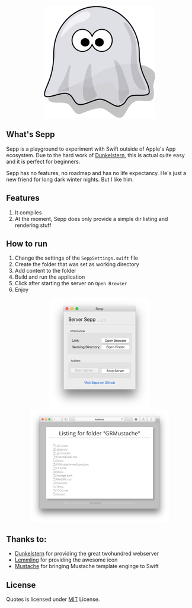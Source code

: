 <div style="text-align:center">
	<a href="https://raw.githubusercontent.com/tscholze/swift-sepp-the-server/master/docs/logo.png">
		<img src="https://raw.githubusercontent.com/tscholze/swift-sepp-the-server/master/docs/logo.png" height="300px" />
	</a>
</div>

## What's Sepp
Sepp is a playground to experiment with Swift outside of Apple's App ecosystem. Due to the hard work of [Dunkelstern](https://github.com/dunkelstern), this is actual quite easy and it is perfect for beginners. 

Sepp has no features, no roadmap and has no life expectancy. He's just a new friend for long dark winter nights. But I like him.

## Features
1. It compiles
1. At the moment, Sepp does only provide a simple dir listing and rendering stuff

## How to run
1. Change the settings of the `SeppSettings.swift` file
1. Create the folder that was set as working directory
1. Add content to the folder
1. Build and run the application
1. Click after starting the server on `Open Browser`
1. Enjoy

<div style="text-align:center">
        <a href="https://raw.githubusercontent.com/tscholze/swift-sepp-the-server/master/docs/docs/control.png">
                <img src="https://raw.githubusercontent.com/tscholze/swift-sepp-the-server/master/docs/control.png" height="300px" />
        </a>
</div>

<div style="text-align:center">
        <a href="https://raw.githubusercontent.com/tscholze/swift-sepp-the-server/master/docs/listing.png">
                <img src="https://raw.githubusercontent.com/tscholze/swift-sepp-the-server/master/docs/listing.png" height="300px" />
        </a>
</div>

## Thanks to:
* [Dunkelstern](https://github.com/dunkelstern/twohundred) for providing the great twohundred webserver
* [Lemmling](http://openclipart.org/user-detail/lemmling) for providing the awesome icon
* [Mustache](http://mustache.github.io) for bringing Mustache template enginge to Swift

## License 
Quotes is licensed under [MIT](https://en.wikipedia.org/wiki/MIT_License) License. 
